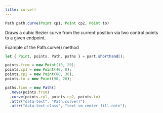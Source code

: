 ```yaml
---
title: curve()
---
```


```js
Path path.curve(Point cp1, Point cp2, Point to)
```

Draws a cubic Bezier curve from the current position via two control points to a given endpoint.

<Example part="path_curve">
Example of the Path.curve() method
</Example>

```js
let { Point, points, Path, paths } = part.shorthand();

points.from = new Point(10, 20);
points.cp1 = new Point(40, 0);
points.cp2 = new Point(60, 30);
points.to = new Point(90, 20);

paths.line = new Path()
  .move(points.from)
  .curve(points.cp1, points.cp2, points.to)
  .attr("data-text", "Path.curve()")
  .attr("data-text-class", "text-sm center fill-note");
```
